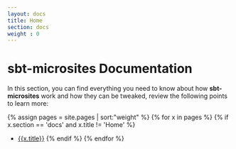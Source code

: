 ```yaml
---
layout: docs
title: Home
section: docs
weight : 0
---
```


# sbt-microsites Documentation

In this section, you can find everything you need to know about how **sbt-microsites** work and how they can be tweaked, review the following points to learn more: 

{% assign pages = site.pages | sort:"weight"  %}
{% for x in pages %}
  {% if x.section == 'docs' and x.title != 'Home' %}
- [{{x.title}}]({{site.baseurl}}{{x.url}})
  {% endif %}
{% endfor %}
